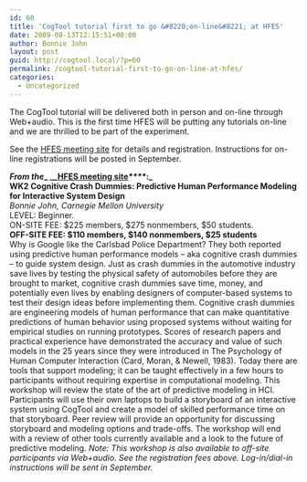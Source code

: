 ```yaml
---
id: 60
title: 'CogTool tutorial first to go &#8220;on-line&#8221; at HFES'
date: 2009-08-13T12:15:51+00:00
author: Bonnie John
layout: post
guid: http://cogtool.local/?p=60
permalink: /cogtool-tutorial-first-to-go-on-line-at-hfes/
categories:
  - Uncategorized
---
```

<p class="has-drop-cap">
  The CogTool tutorial will be delivered both in person and on-line through Web+audio. This is the first time HFES will be putting any tutorials on-line and we are thrilled to be part of the experiment.
</p>

See the&nbsp;<a href="http://web.archive.org/web/20100822015043/http://www.hfes.org/web/HFESMeetings/09annualmeeting.html" target="_blank" rel="noreferrer noopener">HFES meeting site</a>&nbsp;for details and registration. Instructions for on-line registrations will be posted in September.

**_From the__&nbsp;__<a href="http://web.archive.org/web/20100822015043/http://www.hfes.org/web/HFESMeetings/09annualmeeting.html" target="_blank" rel="noreferrer noopener">HFES meeting site</a>_****_:_  
WK2 Cognitive Crash Dummies: Predictive Human Performance Modeling for Interactive System Design**&nbsp;  
_Bonnie John, Carnegie Mellon University_&nbsp;  
LEVEL: Beginner.&nbsp;  
ON-SITE FEE: $225 members, $275 nonmembers, $50 students.&nbsp;  
**OFF-SITE FEE: $110 members, $140 nonmembers, $25 students**&nbsp;  
Why is Google like the Carlsbad Police Department? They both reported using predictive human performance models &#8211; aka cognitive crash dummies – to guide system design. Just as crash dummies in the automotive industry save lives by testing the physical safety of automobiles before they are brought to market, cognitive crash dummies save time, money, and potentially even lives by enabling designers of computer-based systems to test their design ideas before implementing them. Cognitive crash dummies are engineering models of human performance that can make quantitative predictions of human behavior using proposed systems without waiting for empirical studies on running prototypes. Scores of research papers and practical experience have demonstrated the accuracy and value of such models in the 25 years since they were introduced in The Psychology of Human Computer Interaction (Card, Moran, & Newell, 1983). Today there are tools that support modeling; it can be taught effectively in a few hours to participants without requiring expertise in computational modeling. This workshop will review the state of the art of predictive modeling in HCI. Participants will use their own laptops to build a storyboard of an interactive system using CogTool and create a model of skilled performance time on that storyboard. Peer review will provide an opportunity for discussing storyboard and modeling options and trade-offs. The workshop will end with a review of other tools currently available and a look to the future of predictive modeling.&nbsp;_Note: This workshop is also available to off-site participants via Web+audio. See the registration fees above. Log-in/dial-in instructions will be sent in September._